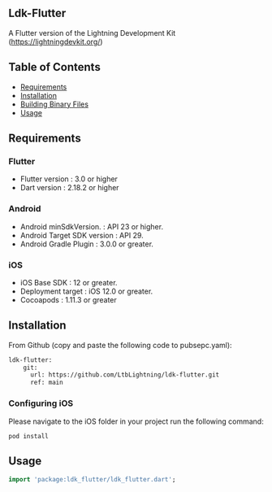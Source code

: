 ## Ldk-Flutter
A Flutter version of the Lightning Development Kit (https://lightningdevkit.org/)


## Table of Contents

- [Requirements](#requirements)
- [Installation](#installation)
- [Building Binary Files](#building-binary-files)
- [Usage](#usage)

## Requirements

### Flutter

* Flutter version :  3.0 or higher
* Dart version    :  2.18.2 or higher

### Android

* Android minSdkVersion.     : API 23 or higher.
* Android Target SDK version : API 29.
* Android Gradle Plugin      : 3.0.0 or greater.


### iOS

* iOS Base SDK      : 12 or greater.
* Deployment target : iOS 12.0 or greater.
* Cocoapods         : 1.11.3 or greater


## Installation

From Github (copy and paste the following code to pubsepc.yaml):

```bash
ldk-flutter:
    git:
      url: https://github.com/LtbLightning/ldk-flutter.git
      ref: main
```


### Configuring iOS

Please navigate to the iOS folder in your project run the following command:
```
pod install
```

## Usage

```dart
import 'package:ldk_flutter/ldk_flutter.dart';
```
